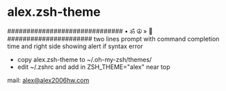 # alex.zsh-theme
############################## • ॐ  ☮  »  ######################
two lines prompt with command completion time and right side showing alert if syntax error
- copy alex.zsh-theme to ~/.oh-my-zsh/themes/
- edit ~/.zshrc and add in ZSH_THEME="alex" near top

mail: alex@alex2006hw.com

